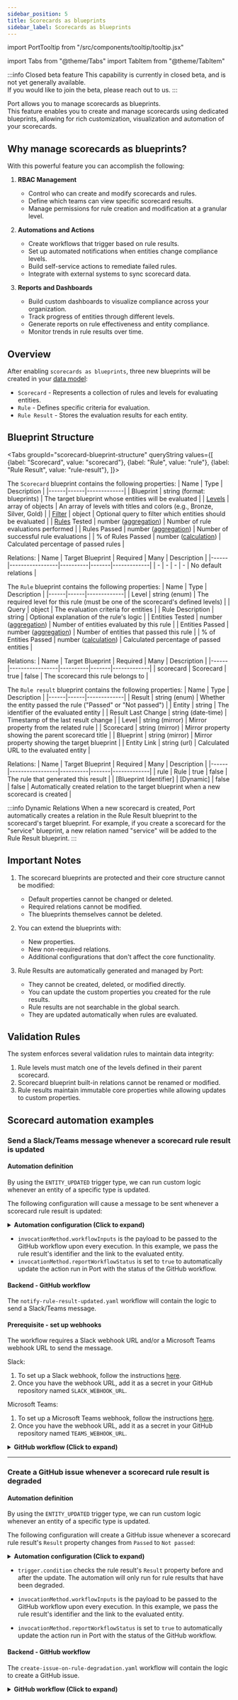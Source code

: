 ```yaml
---
sidebar_position: 5
title: Scorecards as blueprints
sidebar_label: Scorecards as blueprints
---
```


import PortTooltip from "/src/components/tooltip/tooltip.jsx"

import Tabs from "@theme/Tabs"
import TabItem from "@theme/TabItem"

:::info Closed beta feature
This capability is currently in closed beta, and is not yet generally available.  
If you would like to join the beta, please reach out to us.
:::

Port allows you to manage scorecards as <PortTooltip id="blueprint">blueprints</PortTooltip>.   
This feature enables you to create and manage scorecards using dedicated blueprints, allowing for rich customization, visualization and automation of your scorecards.  

## Why manage scorecards as blueprints?

With this powerful feature you can accomplish the following:

1. **RBAC Management**
   - Control who can create and modify scorecards and rules.
   - Define which teams can view specific scorecard results.
   - Manage permissions for rule creation and modification at a granular level.

2. **Automations and Actions**
   - Create workflows that trigger based on rule results.
   - Set up automated notifications when entities change compliance levels.
   - Build self-service actions to remediate failed rules.
   - Integrate with external systems to sync scorecard data.

3. **Reports and Dashboards**
   - Build custom dashboards to visualize compliance across your organization.
   - Track progress of entities through different levels.
   - Generate reports on rule effectiveness and entity compliance.
   - Monitor trends in rule results over time.

## Overview

After enabling `scorecards as blueprints`, three new blueprints will be created in your [data model](https://app.getport.io/settings/data-model):
- `Scorecard` - Represents a collection of rules and levels for evaluating entities.
- `Rule` - Defines specific criteria for evaluation.
- `Rule Result` - Stores the evaluation results for each entity.

## Blueprint Structure

<Tabs groupId="scorecard-blueprint-structure" queryString values={[
{label: "Scorecard", value: "scorecard"},
{label: "Rule", value: "rule"},
{label: "Rule Result", value: "rule-result"},
]}>

<TabItem value="scorecard">

The `Scorecard` blueprint contains the following properties:
| Name | Type | Description |
|------|------|-------------|
| Blueprint | string (format: blueprints) | The target blueprint whose entities will be evaluated |
| [Levels](/scorecards/concepts-and-structure#levels) | array of objects | An array of levels with titles and colors (e.g., Bronze, Silver, Gold) |
| [Filter](/scorecards/concepts-and-structure#filter-elements) | object | Optional query to filter which entities should be evaluated |
| [Rules](/scorecards/concepts-and-structure#rule-elements) Tested | number ([aggregation](/build-your-software-catalog/customize-integrations/configure-data-model/setup-blueprint/properties/aggregation-property)) | Number of rule evaluations performed |
| Rules Passed | number ([aggregation](/build-your-software-catalog/customize-integrations/configure-data-model/setup-blueprint/properties/aggregation-property)) | Number of successful rule evaluations |
| % of Rules Passed | number ([calculation](/build-your-software-catalog/customize-integrations/configure-data-model/setup-blueprint/properties/calculation-property)) | Calculated percentage of passed rules |

Relations:
| Name | Target Blueprint | Required | Many | Description |
|------|-----------------|----------|-------|-------------|
| - | - | - | - | No default relations |

</TabItem>

<TabItem value="rule">

The `Rule` blueprint contains the following properties:
| Name | Type | Description |
|------|------|-------------|
| Level | string (enum) | The required level for this rule (must be one of the scorecard's defined levels) |
| Query | object | The evaluation criteria for entities |
| Rule Description | string | Optional explanation of the rule's logic |
| Entities Tested | number ([aggregation](/build-your-software-catalog/customize-integrations/configure-data-model/setup-blueprint/properties/aggregation-property)) | Number of entities evaluated by this rule |
| Entities Passed | number ([aggregation](/build-your-software-catalog/customize-integrations/configure-data-model/setup-blueprint/properties/aggregation-property)) | Number of entities that passed this rule |
| % of Entities Passed | number ([calculation](/build-your-software-catalog/customize-integrations/configure-data-model/setup-blueprint/properties/calculation-property)) | Calculated percentage of passed entities |

Relations:
| Name | Target Blueprint | Required | Many | Description |
|------|-----------------|----------|-------|-------------|
| scorecard | Scorecard | true | false | The scorecard this rule belongs to |

</TabItem>

<TabItem value="rule-result">

The `Rule result` blueprint contains the following properties:
| Name | Type | Description |
|------|------|-------------|
| Result | string (enum) | Whether the entity passed the rule ("Passed" or "Not passed") |
| Entity | string | The identifier of the evaluated entity |
| Result Last Change | string (date-time) | Timestamp of the last result change |
| Level | string (mirror) | Mirror property from the related rule |
| Scorecard | string (mirror) | Mirror property showing the parent scorecard title |
| Blueprint | string (mirror) | Mirror property showing the target blueprint |
| Entity Link | string (url) | Calculated URL to the evaluated entity |

Relations:
| Name | Target Blueprint | Required | Many | Description |
|------|-----------------|----------|-------|-------------|
| rule | Rule | true | false | The rule that generated this result |
| [Blueprint Identifier] | [Dynamic] | false | false | Automatically created relation to the target blueprint when a new scorecard is created |

:::info Dynamic Relations
When a new scorecard is created, Port automatically creates a relation in the Rule Result blueprint to the scorecard's target blueprint. For example, if you create a scorecard for the "service" blueprint, a new relation named "service" will be added to the Rule Result blueprint.
:::

</TabItem>
</Tabs>

## Important Notes

1. The scorecard blueprints are protected and their core structure cannot be modified:
   - Default properties cannot be changed or deleted.
   - Required relations cannot be modified.
   - The blueprints themselves cannot be deleted.

2. You can extend the blueprints with:
   - New properties.
   - New non-required relations.
   - Additional configurations that don't affect the core functionality.

3. Rule Results are automatically generated and managed by Port:
   - They cannot be created, deleted, or modified directly.
   - You can update the custom properties you created for the rule results.
   - Rule results are not searchable in the global search.
   - They are updated automatically when rules are evaluated.

## Validation Rules

The system enforces several validation rules to maintain data integrity:

1. Rule levels must match one of the levels defined in their parent scorecard.
2. Scorecard blueprint built-in relations cannot be renamed or modified.
3. Rule results maintain immutable core properties while allowing updates to custom properties.

## Scorecard automation examples

### Send a Slack/Teams message whenever a scorecard rule result is updated

#### Automation definition

By using the `ENTITY_UPDATED` trigger type, we can run custom logic whenever an entity of a specific type is updated.  

The following configuration will cause a message to be sent whenever a scorecard rule result is updated:

<details>
<summary><b>Automation configuration (Click to expand)</b></summary>

**Remember to change `github-org-name` and `github-repo-name` to your GitHub organization name and repository in the highlighted lines.**

```json showLineNumbers
{
"identifier": "ruleResultUpdated",
"title": "Rule result updated",
"trigger": {
    "type": "automation",
    "event": {
    "type": "ENTITY_UPDATED",
    "blueprintIdentifier": "_rule_result"
    }
},
"invocationMethod": {
    "type": "GITHUB",
    # highlight-start
    "org": "github-org-name",
    "repo": "github-repo-name",
    # highlight-end
    "workflow": "notify-rule-result-updated.yaml",
    "workflowInputs": {
    "rule_result_name": "{{ .event.context.entityIdentifier }}",
    "entity_link": "{{ .event.diff.after.properties.entity_link }}"
    },
    "reportWorkflowStatus": true
},
"publish": true
}
```
</details>

- `invocationMethod.workflowInputs` is the payload to be passed to the GitHub workflow upon every execution. In this example, we pass the rule result's identifier and the link to the evaluated entity.
- `invocationMethod.reportWorkflowStatus` is set to `true` to automatically update the action run in Port with the status of the GitHub workflow.

#### Backend - GitHub workflow

The `notify-rule-result-updated.yaml` workflow will contain the logic to send a Slack/Teams message.

<h4>Prerequisite - set up webhooks</h4>

The workflow requires a Slack webhook URL and/or a Microsoft Teams webhook URL to send the message.  

Slack:
1. To set up a Slack webhook, follow the instructions [here](https://api.slack.com/messaging/webhooks).
2. Once you have the webhook URL, add it as a secret in your GitHub repository named `SLACK_WEBHOOK_URL`.

Microsoft Teams:
1. To set up a Microsoft Teams webhook, follow the instructions [here](https://learn.microsoft.com/en-us/microsoftteams/platform/webhooks-and-connectors/how-to/add-incoming-webhook).
2. Once you have the webhook URL, add it as a secret in your GitHub repository named `TEAMS_WEBHOOK_URL`.

<details>
<summary><b>GitHub workflow (Click to expand)</b></summary>

This workflow includes steps to send a message via **Slack** and **Microsoft Teams**.  
**Use only the step(s) that apply to your use case.**

```yaml showLineNumbers title="notify-rule-result-updated.yaml"
name: Notify when rule result is updated

on:
  workflow_dispatch:
    inputs:
      # Note that the inputs are the same as the payload (workflowInputs) defined in the automation
      rule_result_name:
        description: "The rule result's name"
        required: true
        type: string
      entity_link:
        description: "A link to the evaluated entity"
        required: true
        type: string

jobs:
  send_message:
    runs-on: ubuntu-latest
    steps:
      - name: Send message to Slack
        env:
          SLACK_WEBHOOK_URL: ${{ secrets.SLACK_WEBHOOK_URL }}
        run: |
          curl -X POST -H 'Content-type: application/json' --data '{"text":"The rule result ${{ inputs.rule_result_name }} has been updated. See evaluated entity: https://app.port.io${{ inputs.entity_link }}"}' $SLACK_WEBHOOK_URL
      
      - name: Send message to Microsoft Teams
        env:
          TEAMS_WEBHOOK_URL: ${{ secrets.TEAMS_WEBHOOK_URL }}
        run: |
          curl -H 'Content-Type: application/json' -d '{"text":"The rule result ${{ inputs.rule_result_name }} has been updated. See evaluated entity: https://app.port.io${{ inputs.entity_link }}"}' $TEAMS_WEBHOOK_URL
```
</details>

---

### Create a GitHub issue whenever a scorecard rule result is degraded

#### Automation definition

By using the `ENTITY_UPDATED` trigger type, we can run custom logic whenever an entity of a specific type is updated.  

The following configuration will create a GitHub issue whenever a scorecard rule result's `Result` property changes from `Passed` to `Not passed`:

<details>
<summary><b>Automation configuration (Click to expand)</b></summary>

**Remember to change `github-org-name` and `github-repo-name` to your GitHub organization name and repository in the highlighted lines.**

```json showLineNumbers
{
  "identifier": "ruleResultDegraded",
  "title": "Rule result degraded",
  "trigger": {
    "type": "automation",
    "event": {
      "type": "ENTITY_UPDATED",
      "blueprintIdentifier": "_rule_result"
    },
    "condition": {
      "type": "JQ",
      "expressions": [
        ".diff.before.properties.result == \"Passed\"",
        ".diff.after.properties.result == \"Not passed\""
      ],
      "combinator": "and"
    }
  },
  "invocationMethod": {
    "type": "GITHUB",
    # highlight-start    
    "org": "github-org-name",
    "repo": "github-repo-name",
    # highlight-end
    "workflow": "create-issue-on-rule-degradation.yaml",
    "workflowInputs": {
      "rule_result_name": "{{ .event.context.entityIdentifier }}",
      "entity_link": "{{ .event.diff.after.properties.entity_link }}"
    },
    "reportWorkflowStatus": true
  },
  "publish": true
}
```
</details>

* `trigger.condition` checks the rule result's `Result` property before and after the update. The automation will only run for rule results that have been degraded.

* `invocationMethod.workflowInputs` is the payload to be passed to the GitHub workflow upon every execution. In this example, we pass the rule result's identifier and the link to the evaluated entity.

* `invocationMethod.reportWorkflowStatus` is set to `true` to automatically update the action run in Port with the status of the GitHub workflow.

#### Backend - GitHub workflow

The `create-issue-on-rule-degradation.yaml` workflow will contain the logic to create a GitHub issue.

<details>
<summary><b>GitHub workflow (Click to expand)</b></summary>

```yaml showLineNumbers title="create-issue-on-rule-degradation.yaml"
name: Create issue when rule is degraded

on:
  workflow_dispatch:
    inputs:
      # Note that the inputs are the same as the payload (workflowInputs) defined in the automation
      rule_result_name:
        description: 'The rule result name'
        required: true
        type: string
      entity_link:
        description: 'A link to the evaluated entity'
        required: true
        type: string

# Grant write access to issues so the workflow can create them
permissions:
  contents: read
  issues: write

jobs:
  send_message:
    runs-on: ubuntu-latest
    steps:
    - uses: actions/checkout@v4
    - name: create an issue
      uses: dacbd/create-issue-action@main
      with:
        token: ${{ github.token }}
        # By default, the issue will be created in the same repository as the workflow
        repo: ${{ github.context.repo.repo}}
        title: '${{ inputs.rule_result_name }} - degraded rule result'
        body: |
          The rule result ${{ inputs.rule_result_name }} has been degraded.
          See evaluated entity: https://app.port.io${{ inputs.entity_link }}
```
</details>